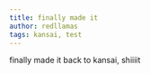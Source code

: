 ```yaml
---
title: finally made it
author: redllamas 
tags: kansai, test
---
```


finally made it back to kansai, shiiiit
